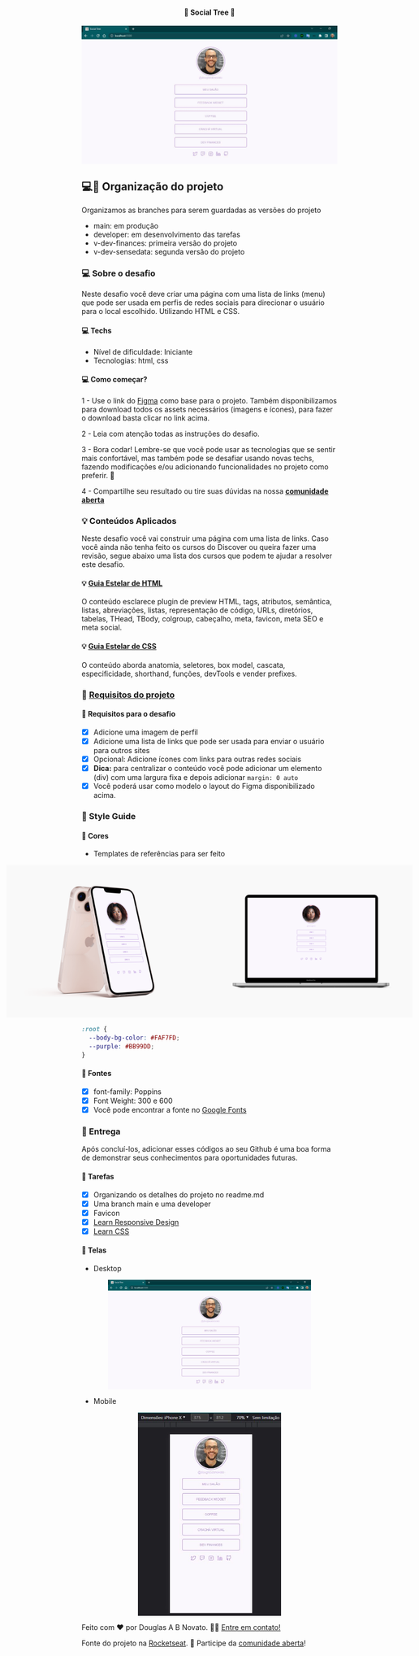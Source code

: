 <h4 align="center"> 
	🚧 Social Tree 🚀
</h4>

<p align="center" style="display: flex; align-items: flex-start; justify-content: center;">
  <img alt="versão 1 do projeto" title="#SocialTree" src="./.github/tela-1.jpg">
</p>  

## 💻🔖 Organização do projeto 

Organizamos as branches para serem guardadas as versões do projeto
- main: em produção
- developer: em desenvolvimento das tarefas
- v-dev-finances: primeira versão do projeto
- v-dev-sensedata: segunda versão do projeto

### 💻 Sobre o desafio

Neste desafio você deve criar uma página com uma lista de links (menu) que pode ser usada em perfis de redes sociais para direcionar o usuário para o local escolhido. Utilizando HTML e CSS.

#### 💻 Techs

- Nível de dificuldade: Iniciante
- Tecnologias: html, css

#### 💻 Como começar?

1 - Use o link do [Figma](https://www.figma.com/file/1D14ToyJz8o77ZOal6jbGI/DD-%2F-Social-links-(Copy)) como base para o projeto. Também disponibilizamos para download todos os assets necessários (imagens e ícones), para fazer o download basta clicar no link acima.  

2 - Leia com atenção todas as instruções do desafio.

3 - Bora codar! Lembre-se que você pode usar as tecnologias que se sentir mais confortável, mas também pode se desafiar usando novas techs, fazendo modificações e/ou adicionando funcionalidades no projeto como preferir. 🚀

4 - Compartilhe seu resultado ou tire suas dúvidas na nossa [**comunidade aberta**](https://discord.gg/bacwY2gDCF)

### 💡 Conteúdos Aplicados

Neste desafio você vai construir uma página com uma lista de links. Caso você ainda não tenha feito os cursos do Discover ou queira fazer uma revisão, segue abaixo uma lista dos cursos que podem te ajudar a resolver este desafio.

#### 💡 [Guia Estelar de HTML](https://app.rocketseat.com.br/discover/course/o-guia-estelar-de-html)
O conteúdo esclarece plugin de preview HTML, tags, atributos, semântica, listas, abreviações, listas, representação de código, URLs, diretórios, tabelas, THead, TBody, colgroup, cabeçalho, meta, favicon, meta SEO e meta social.

#### 💡 [Guia Estelar de CSS](https://app.rocketseat.com.br/discover/course/o-guia-estelar-de-css)
O conteúdo aborda anatomia, seletores, box model, cascata, especificidade, shorthand, funções, devTools e vender prefixes.

### 🚀 [Requisitos do projeto](https://efficient-sloth-d85.notion.site/Desafio-Social-Tree-a4008e467a3248c4b05c97cf78aea44f)

#### 🚀 Requisitos para o desafio 

- [x] Adicione uma imagem de perfil
- [x] Adicione uma lista de links que pode ser usada para enviar o usuário para outros sites
- [x] Opcional: Adicione ícones com links para outras redes sociais
- [x] **Dica:** para centralizar o conteúdo você pode adicionar um elemento (div) com uma largura fixa e depois adicionar `margin: 0 auto`
- [x] Você poderá usar como modelo o layout do Figma disponibilizado acima.

### 🎨 Style Guide

#### 🎨 Cores

- Templates de referências para ser feito

<p align="center" style="display: flex; align-items: flex-start; justify-content: center;">
  <img alt="versão 1 do projeto" title="#SocialTree" src="./.github/template-1.jpg" width="400px">
  <img alt="versão 1 do projeto" title="#SocialTree" src="./.github/template-2.jpg" width="400px">
</p>  

````css
:root {
  --body-bg-color: #FAF7FD;
  --purple: #BB99DD;
}
````

#### 🎨 Fontes

- [x] font-family: Poppins 
- [x] Font Weight: 300 e 600
- [x] Você pode encontrar a fonte no [Google Fonts](https://fonts.google.com/) 

### 📅 Entrega

Após concluí-los, adicionar esses códigos ao seu Github é uma boa forma de demonstrar seus conhecimentos para oportunidades futuras.

#### 📅 Tarefas

- [x] Organizando os detalhes do projeto no readme.md
- [x] Uma branch main e uma developer
- [x] Favicon
- [x] [Learn Responsive Design](https://web.dev/learn/design/)
- [x] [Learn CSS](https://web.dev/learn/css/)

#### 📅 Telas

- Desktop

<p align="center" style="display: flex; align-items: flex-start; justify-content: center;">
  <img alt="versão 1 do projeto" title="#Portfolio" src="./.github/tela-1.jpg" width="400px">
</p>  

- Mobile

<p align="center" style="display: flex; align-items: flex-start; justify-content: center;">
  <img alt="versão 1 do projeto" title="#Portfolio" src="./.github/tela-2.jpg" height="400px">
</p>  

Feito com ❤️ por Douglas A B Novato. 👋🏽 [Entre em contato!](https://www.linkedin.com/in/douglasabnovato/)
 
Fonte do projeto na [Rocketseat](https://www.rocketseat.com.br/). 👋 Participe da [comunidade aberta](https://discord.gg/bacwY2gDCF)!

